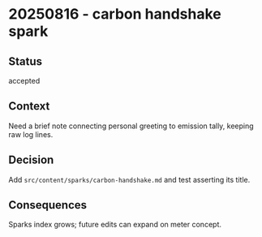 # 20250816 - carbon handshake spark

## Status

accepted

## Context

Need a brief note connecting personal greeting to emission tally, keeping raw log lines.

## Decision

Add `src/content/sparks/carbon-handshake.md` and test asserting its title.

## Consequences

Sparks index grows; future edits can expand on meter concept.

